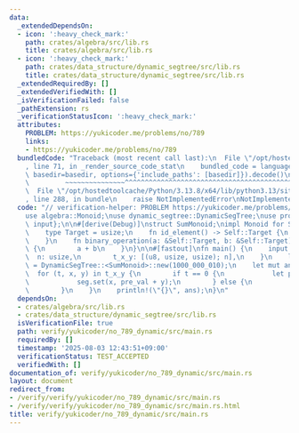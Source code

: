 ```yaml
---
data:
  _extendedDependsOn:
  - icon: ':heavy_check_mark:'
    path: crates/algebra/src/lib.rs
    title: crates/algebra/src/lib.rs
  - icon: ':heavy_check_mark:'
    path: crates/data_structure/dynamic_segtree/src/lib.rs
    title: crates/data_structure/dynamic_segtree/src/lib.rs
  _extendedRequiredBy: []
  _extendedVerifiedWith: []
  _isVerificationFailed: false
  _pathExtension: rs
  _verificationStatusIcon: ':heavy_check_mark:'
  attributes:
    PROBLEM: https://yukicoder.me/problems/no/789
    links:
    - https://yukicoder.me/problems/no/789
  bundledCode: "Traceback (most recent call last):\n  File \"/opt/hostedtoolcache/Python/3.13.8/x64/lib/python3.13/site-packages/onlinejudge_verify/documentation/build.py\"\
    , line 71, in _render_source_code_stat\n    bundled_code = language.bundle(stat.path,\
    \ basedir=basedir, options={'include_paths': [basedir]}).decode()\n          \
    \         ~~~~~~~~~~~~~~~^^^^^^^^^^^^^^^^^^^^^^^^^^^^^^^^^^^^^^^^^^^^^^^^^^^^^^^^^^^^^^^^^^\n\
    \  File \"/opt/hostedtoolcache/Python/3.13.8/x64/lib/python3.13/site-packages/onlinejudge_verify/languages/rust.py\"\
    , line 288, in bundle\n    raise NotImplementedError\nNotImplementedError\n"
  code: "// verification-helper: PROBLEM https://yukicoder.me/problems/no/789\n\n\
    use algebra::Monoid;\nuse dynamic_segtree::DynamicSegTree;\nuse proconio::{fastout,\
    \ input};\n\n#[derive(Debug)]\nstruct SumMonoid;\nimpl Monoid for SumMonoid {\n\
    \    type Target = usize;\n    fn id_element() -> Self::Target {\n        0\n\
    \    }\n    fn binary_operation(a: &Self::Target, b: &Self::Target) -> Self::Target\
    \ {\n        a + b\n    }\n}\n\n#[fastout]\nfn main() {\n    input! {\n      \
    \  n: usize,\n        t_x_y: [(u8, usize, usize); n],\n    }\n    let mut seg\
    \ = DynamicSegTree::<SumMonoid>::new(1000_000_010);\n    let mut ans = 0;\n  \
    \  for (t, x, y) in t_x_y {\n        if t == 0 {\n            let pre_val = seg.get(x);\n\
    \            seg.set(x, pre_val + y);\n        } else {\n            ans += seg.prod(x..=y);\n\
    \        }\n    }\n    println!(\"{}\", ans);\n}\n"
  dependsOn:
  - crates/algebra/src/lib.rs
  - crates/data_structure/dynamic_segtree/src/lib.rs
  isVerificationFile: true
  path: verify/yukicoder/no_789_dynamic/src/main.rs
  requiredBy: []
  timestamp: '2025-08-03 12:43:51+09:00'
  verificationStatus: TEST_ACCEPTED
  verifiedWith: []
documentation_of: verify/yukicoder/no_789_dynamic/src/main.rs
layout: document
redirect_from:
- /verify/verify/yukicoder/no_789_dynamic/src/main.rs
- /verify/verify/yukicoder/no_789_dynamic/src/main.rs.html
title: verify/yukicoder/no_789_dynamic/src/main.rs
---
```

